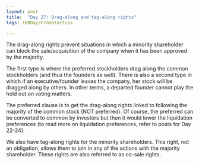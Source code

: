 ```yaml
---
layout: post
title:  "Day 27: Drag-along and tag-along rights"
tags: 100DaysFromStartups

---
```


The drag-along rights prevent situations in which a minority shareholder can block the sale/acquisition of the company when it has been approved by the majority.

The first type is where the preferred stockholders drag along the common stockholders (and thus the founders as well). There is also a second type in which if an executive/founder leaves the company, her stock will be dragged along by others. In other terms, a departed founder cannot play the hold out on voting
matters.

The preferred clause is to get the drag-along rights linked to following the majority of the common stock (NOT preferred). Of course, the preferred can be converted to common by investors but then it would lower the liquidation preferences (to read more on liquidation preferences, refer to posts for Day 22-24).

We also have tag-along rights for the minority shareholders. This right, not an obligation, allows them to join in any of the actions with the majority shareholder.
These rights are also referred to as co-sale rights.
